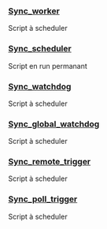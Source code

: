 ### [Sync_worker](001-sync_worker.md)
Script à scheduler
### [Sync_scheduler](002-sync_scheduler.md)
Script en run permanant
### [Sync_watchdog](003-sync_watchdog.md)
Script à scheduler
### [Sync_global_watchdog](004-sync_global_watchdog.md)
Script à scheduler

### [Sync_remote_trigger](005-sync_remote_trigger.md)
Script à scheduler
### [Sync_poll_trigger](006-sync_poll_trigger.md)
Script à scheduler
